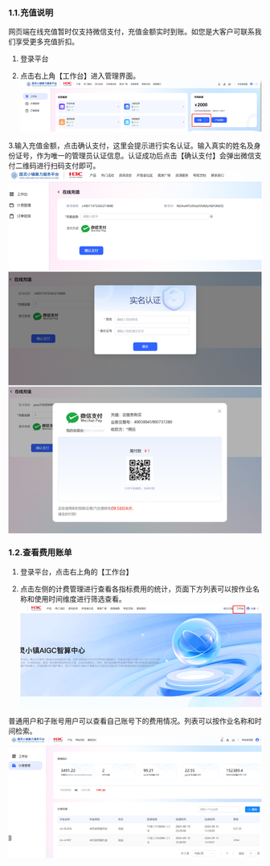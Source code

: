 ### 1.1.充值说明
网页端在线充值暂时仅支持微信支付，充值金额实时到账。如您是大客户可联系我们享受更多充值折扣。

1. 登录平台

2. 点击右上角【工作台】进入管理界面。
![充值和费用查询](assets/充值与费用查询1.png)

3.输入充值金额，点击确认支付，这里会提示进行实名认证。输入真实的姓名及身份证号，作为唯一的管理员认证信息。认证成功后点击【确认支付】会弹出微信支付二维码进行扫码支付即可。
![充值和费用查询](assets/充值与费用查询2.png)
![充值和费用查询](assets/充值与费用查询3.png)
![充值和费用查询](assets/充值与费用查询4.png)

### 1.2.查看费用账单
1. 登录平台，点击右上角的【工作台】

2. 点击左侧的计费管理进行查看各指标费用的统计，页面下方列表可以按作业名称和使用时间维度进行筛选查看。
![充值和费用查询](assets/充值与费用查询5.png)

普通用户和子账号用户可以查看自己账号下的费用情况。列表可以按作业名称和时间检索。
![充值和费用查询](assets/充值与费用查询6.png)
